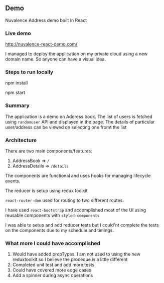 ## Demo

Nuvalence Address demo built in React

### Live demo
http://nuvalence-react-demo.com/

I managed to deploy the application on my private cloud using a new domain name. So anyone can have a visual idea.

### Steps to run locally

npm install 

npm start


### Summary

The application is a demo on Address book.
The list of users is fetched using `randomuser` API and displayed in the page. The details of particular user/address can be viewed on selecting one fromt the list

### Architecture
There are two main components/features:
1. AddressBook  => `/`
2. AddressDetails => `/details`

The components are functional and uses hooks for managing lifecycle events. 

The reducer is setup using redux toolkit.

`react-router-dom` used for routing to two different routes.

I have used `react-bootstrap` and accomplished most of the UI using reusable components with `styled-components`

I was able to setup and add reducer tests but I could'nt complete the tests on the components due to my schedule and timings.


### What more I could have accomplished

1. Would have added propTypes. I am not used to using the new reduxtoolkit so I believe the procedue is a little different
2. Completed unit test and add more tests 
3. Could have covered more edge cases
4. Add a spinner during async operations
